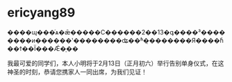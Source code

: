 # ericyang89
����ɰ���ͬѧ�ǣ�����С������2��13�գ����³��������и������ʽ��������ʥ��ʱ�̣�������Я����һͬ��ϯ��Ϊ���Ǽ�֤��

我最可爱的同学们，本人小明将于2月13日（正月初六）举行告别单身仪式，在这神圣的时刻，恭请您携家人一同出席，为我们见证！